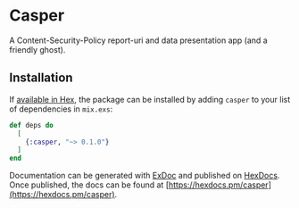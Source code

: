 # Casper

A Content-Security-Policy report-uri and data presentation app (and a friendly ghost).

## Installation

If [available in Hex](https://hex.pm/docs/publish), the package can be installed
by adding `casper` to your list of dependencies in `mix.exs`:

```elixir
def deps do
  [
    {:casper, "~> 0.1.0"}
  ]
end
```

Documentation can be generated with [ExDoc](https://github.com/elixir-lang/ex_doc)
and published on [HexDocs](https://hexdocs.pm). Once published, the docs can
be found at [https://hexdocs.pm/casper](https://hexdocs.pm/casper).

